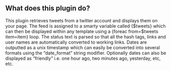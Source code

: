 What does this plugin do?
----------------------------
This plugin retrieves tweets from a twitter account and displays them on your page. The feed is assigned to a smarty variable called {$tweets} which can then be displayed within any template using a {foreac from=$tweets item=item}  loop. The status text is parsed so that all the hash tags, links and user names are automatically converted to working links.  Dates are outputted as a unix timestamp which can easily be converted into several formats using the “date_format” string modifier.  Optionally dates can also be displayed as “friendly” i.e. one hour ago, two minutes ago, yesterday, etc, etc. 